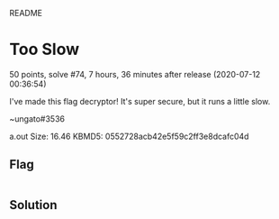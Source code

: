 README

# Too Slow
50 points, solve #74, 7 hours, 36 minutes after release (2020-07-12 00:36:54)

I've made this flag decryptor! It's super secure, but it runs a little slow.

~ungato#3536

a.out Size: 16.46 KBMD5: 0552728acb42e5f59c2ff3e8dcafc04d

## Flag
```shell

```

## Solution